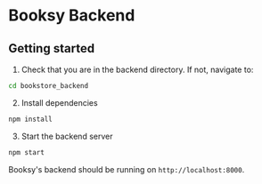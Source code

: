 # Booksy Backend

## Getting started

1. Check that you are in the backend directory. If not, navigate to:

```bash
cd bookstore_backend
```

2. Install dependencies

```bash
npm install
```

3. Start the backend server

```bash
npm start
```

Booksy's backend should be running on `http://localhost:8000`.
